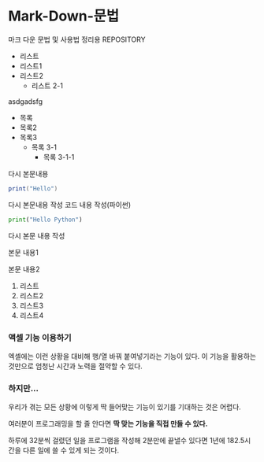 # Mark-Down-문법
마크 다운 문법 및 사용법 정리용 REPOSITORY

- 리스트
- 리스트1
- 리스트2
  - 리스트 2-1
  
asdgadsfg

- 목록
- 목록2
- 목록3
  - 목록 3-1
    - 목록 3-1-1

다시 본문내용



```java
print("Hello")
```

다시 본문내용 작성
코드 내용 작성(파이썬)
```python
print("Hello Python")
```
다시 본문 내용 작성

본문 내용1

본문 내용2

1. 리스트
2. 리스트2
3. 리스트3
4. 리스트4

### 액셀 기능 이용하기

엑셀에는 이런 상황을 대비해 행/열 바꿔 붙여넣기라는 기능이 있다.
이 기능을 활용하는 것만으로 엄청난 시간과 노력을 절약할 수 있다.

### 하지만...

우리가 겪는 모든 상황에 이렇게 딱 들어맞는 기능이 있기를 기대하는 것은 어렵다.

여러분이 프로그래밍을 할 줄 안다면 **딱 맞는 기능을 직접 만들 수 있다.**

하루에 32분씩 걸렸던 일을 프로그램을 작성해 2분만에 끝낼수 있다면 1년에 182.5시간을 다른 일에 쓸 수 있게 되는 것이다.
